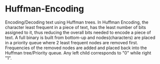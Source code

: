 # Huffman-Encoding
Encoding/Decoding text using Huffman trees. In Huffman Encoding, the character least frequent in a piece of text, has the least number of bits assigned to it, thus reducing the overall bits needed to encode a piece of text. A full binary is built from bottom-up and nodes(characters) are placed in a priority queue where 2 least frequent nodes are removed first. Frequencies of the removed nodes are added and placed back into the Huffman tree/Priority queue. Any left child corresponds to "0" while right "1". 

